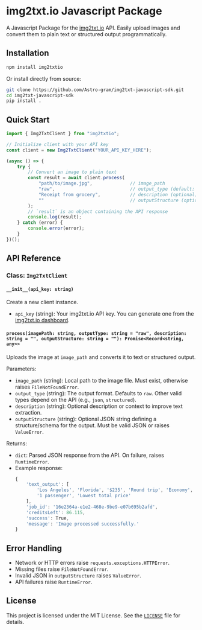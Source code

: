 # img2txt.io Javascript Package

A Javascript Package for the [img2txt.io](https://img2txt.io) API. Easily upload images and convert them to plain text or structured output programmatically.

## Installation

```bash
npm install img2txtio
```

Or install directly from source:

```bash
git clone https://github.com/Astro-gram/img2txt-javascript-sdk.git
cd img2txt-javascript-sdk
pip install .
```

## Quick Start

```javascript
import { Img2TxtClient } from "img2txtio";

// Initialize client with your API key
const client = new Img2TxtClient("YOUR_API_KEY_HERE");

(async () => {
    try {
        // Convert an image to plain text
        const result = await client.process(
            "path/to/image.jpg",              // image_path
            "raw",                            // output_type (default: raw)
            "Receipt from grocery",           // description (optional)
            ""                                // outputStructure (optional JSON string)
        );
        // `result` is an object containing the API response
        console.log(result);
    } catch (error) {
        console.error(error);
    }
})();
```

## API Reference

### Class: `Img2TxtClient`

#### `__init__(api_key: string)`

Create a new client instance.
- `api_key` (string): Your img2txt.io API key. You can generate one from the [img2txt.io dashboard](https://img2txt.io/dashboard?api-settings=true).

#### `process(imagePath: string, outputType: string = "raw", description: string = "", outputStructure: string = ""): Promise<Record<string, any>>`

Uploads the image at `image_path` and converts it to text or structured output.

Parameters:

- `image_path` (string): Local path to the image file. Must exist, otherwise raises `FileNotFoundError`.
- `output_type` (string): The output format. Defaults to `raw`. Other valid types depend on the API (e.g., `json`, `structured`).
- `description` (string): Optional description or context to improve text extraction.
- `outputStructure` (string): Optional JSON string defining a structure/schema for the output. Must be valid JSON or raises `ValueError`.

Returns:

- `dict`: Parsed JSON response from the API. On failure, raises `RuntimeError`.  
- Example response:
    ```javascript
    {
        'text_output': [
            'Los Angeles', 'Florida', '$235', 'Round trip', 'Economy',
            '1 passenger', 'Lowest total price'
        ],
        'job_id': '16e2364a-e1e2-468e-9be9-e07b695b2afd',
        'creditsLeft': 86.115,
        'success': True,
        'message': 'Image processed successfully.'
    }
    ```


## Error Handling

- Network or HTTP errors raise `requests.exceptions.HTTPError`.
- Missing files raise `FileNotFoundError`.
- Invalid JSON in `outputStructure` raises `ValueError`.
- API failures raise `RuntimeError`.

## License

This project is licensed under the MIT License. See the [`LICENSE`](LICENSE) file for details.